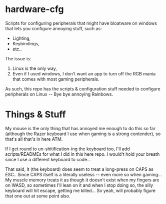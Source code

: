 # hardware-cfg

Scripts for configuring peripherals that might have bloatware on windows that lets you configure
annoying stuff, such as:

- Lighting,
- Keybindings,
- etc..

The issue is:

1. Linux is the only way,
2. Even if I used windows, I don't want an app to turn off the RGB mania that comes with 
   most gaming peripherals.


As such, this repo has the scripts & configuration stuff needed to configure peripherals on Linux 
-- Bye bye annoying Rainbows.


# Things & Stuff

My mouse is the only thing that has annoyed me enough to do this so far (although the Razer 
keyboard I use when gaming is a strong contender), so that's all that's in here ATM.

If I get round to un-shitification-ing the keyboard too, I'll add scripts/READMEs for what 
I did in this here repo. I would't hold your breath since I use a different keyboard to code...

That said, it (the keyboard) does seem to treat a long-press on CAPS as ESC.. Since CAPS itself is
a literally useless -- even more so when gaming... My muscle memory treats it as though it doesn't 
exist when my fingers are on WASD, so sometimes I'll lean on it and when I stop doing so, the silly
keyboard will hit escape, getting me killed... So yeah, will probably figure that one out at some 
point also.
